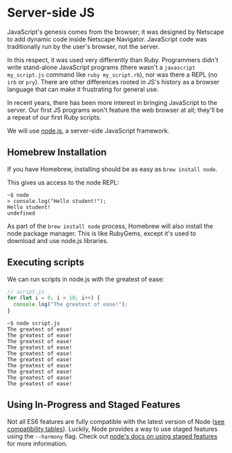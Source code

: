 # Server-side JS

JavaScript's genesis comes from the browser; it was designed by
Netscape to add dynamic code inside Netscape Navigator. JavaScript
code was traditionally run by the user's browser, not the server.

In this respect, it was used very differently than Ruby. Programmers
didn't write stand-alone JavaScript programs (there wasn't a
`javascript my_script.js` command like `ruby my_script.rb`), nor was
there a REPL (no `irb` or `pry`). There are other differences rooted
in JS's history as a browser language that can make it frustrating for
general use.

In recent years, there has been more interest in bringing JavaScript
to the server. Our first JS programs won't feature the web browser at
all; they'll be a repeat of our first Ruby scripts.

We will use [node.js][node-js], a server-side JavaScript framework.

## Homebrew Installation

If you have Homebrew, installing should be as easy as `brew install
node`.

This gives us access to the node REPL:

```
~$ node
> console.log("Hello student!");
Hello student!
undefined
```

As part of the `brew install node` process, Homebrew will also install
the node package manager. This is like RubyGems, except it's used to
download and use node.js libraries.

## Executing scripts

We can run scripts in node.js with the greatest of ease:

```javascript
// script.js
for (let i = 0; i < 10; i++) {
  console.log("The greatest of ease!");
}
```

```
~$ node script.js
The greatest of ease!
The greatest of ease!
The greatest of ease!
The greatest of ease!
The greatest of ease!
The greatest of ease!
The greatest of ease!
The greatest of ease!
The greatest of ease!
The greatest of ease!
```

## Using In-Progress and Staged Features

Not all ES6 features are fully compatible with the latest version of Node ([see compatibility tables][compatibility]). Luckily, Node provides a way to use staged features using the `--harmony` flag. Check out [node's docs on using staged features][node-harmony] for more information.

[node-js]: http://nodejs.org/
[node-harmony]: https://nodejs.org/en/docs/es6/
[compatibility]: http://node.green/
